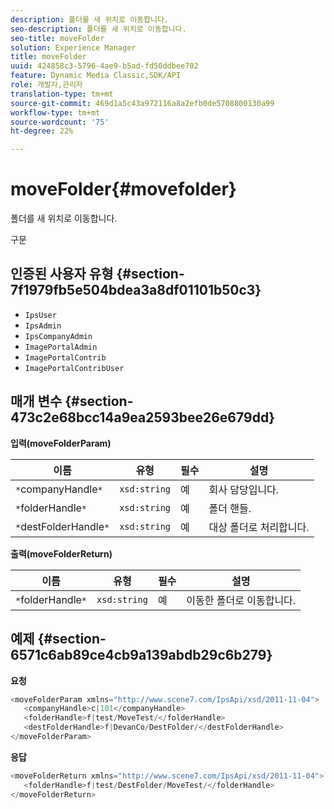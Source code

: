 ```yaml
---
description: 폴더를 새 위치로 이동합니다.
seo-description: 폴더를 새 위치로 이동합니다.
seo-title: moveFolder
solution: Experience Manager
title: moveFolder
uuid: 424858c3-5796-4ae9-b5ad-fd50ddbee702
feature: Dynamic Media Classic,SDK/API
role: 개발자,관리자
translation-type: tm+mt
source-git-commit: 469d1a5c43a972116a8a2efb0de5708800130a99
workflow-type: tm+mt
source-wordcount: '75'
ht-degree: 22%

---
```



# moveFolder{#movefolder}

폴더를 새 위치로 이동합니다.

구문

## 인증된 사용자 유형 {#section-7f1979fb5e504bdea3a8df01101b50c3}

* `IpsUser`
* `IpsAdmin`
* `IpsCompanyAdmin`
* `ImagePortalAdmin`
* `ImagePortalContrib`
* `ImagePortalContribUser`

## 매개 변수 {#section-473c2e68bcc14a9ea2593bee26e679dd}

**입력(moveFolderParam)**

| 이름 | 유형 | 필수 | 설명 |
|---|---|---|---|
| `*`companyHandle`*` | `xsd:string` | 예 | 회사 담당입니다. |
| `*`folderHandle`*` | `xsd:string` | 예 | 폴더 핸들. |
| `*`destFolderHandle`*` | `xsd:string` | 예 | 대상 폴더로 처리합니다. |

**출력(moveFolderReturn)**

| 이름 | 유형 | 필수 | 설명 |
|---|---|---|---|
| `*`folderHandle`*` | `xsd:string` | 예 | 이동한 폴더로 이동합니다. |

## 예제 {#section-6571c6ab89ce4cb9a139abdb29c6b279}

**요청**

```java
<moveFolderParam xmlns="http://www.scene7.com/IpsApi/xsd/2011-11-04">
   <companyHandle>c|101</companyHandle>
   <folderHandle>f|test/MoveTest/</folderHandle>
   <destFolderHandle>f|DevanCo/DestFolder/</destFolderHandle>
</moveFolderParam>
```

**응답**

```java
<moveFolderReturn xmlns="http://www.scene7.com/IpsApi/xsd/2011-11-04">
   <folderHandle>f|test/DestFolder/MoveTest/</folderHandle>
</moveFolderReturn>
```

